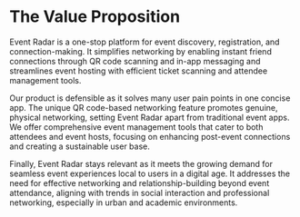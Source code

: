 # The Value Proposition

Event Radar is a one-stop platform for event discovery, registration, and connection-making. It simplifies networking by enabling instant friend connections through QR code scanning and in-app messaging and streamlines event hosting with efficient ticket scanning and attendee management tools.

Our product is defensible as it solves many user pain points in one concise app. The unique QR code-based networking feature promotes genuine, physical networking, setting Event Radar apart from traditional event apps. We offer comprehensive event management tools that cater to both attendees and event hosts, focusing on enhancing post-event connections and creating a sustainable user base.

Finally, Event Radar stays relevant as it meets the growing demand for seamless event experiences local to users in a digital age. It addresses the need for effective networking and relationship-building beyond event attendance, aligning with trends in social interaction and professional networking, especially in urban and academic environments.
